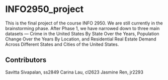 # INFO2950_project
This is the final project of the course INFO 2950. We are still currently in the brainstorming phase. After Phase 1, we have narrowed down to three main datasets — Crime in the United States By State Over the Years, Population Change Over the Years By Location, and Residential Real Estate Demand Across Different States and Cities of the United States.

## Contributors
Savitta Sivapalan, ss2849
Carina Lau, cl2623
Jasmine Ren, jr2293

